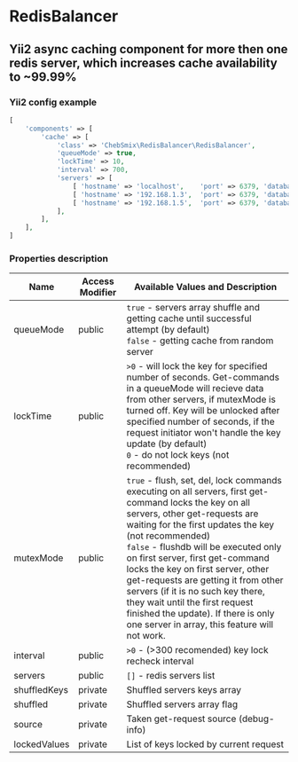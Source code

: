 # RedisBalancer
## Yii2 async caching component for more then one redis server, which increases cache availability to ~99.99%

### Yii2 config example
```php
[
    'components' => [
        'cache' => [
            'class' => 'СhebSmix\RedisBalancer\RedisBalancer',
            'queueMode' => true,
            'lockTime' => 10,
            'interval' => 700,
            'servers' => [
                [ 'hostname' => 'localhost',    'port' => 6379, 'database' => 0 ],
                [ 'hostname' => '192.168.1.3',  'port' => 6379, 'database' => 0 ],
                [ 'hostname' => '192.168.1.5',  'port' => 6379, 'database' => 0 ],
            ],
        ],
    ],
]
```

### Properties description
Name            | Access Modifier | Available Values and Description
----------------|-----------|--------------------
queueMode       | public    | `true` - servers array shuffle and getting cache until successful attempt (by default)<br>`false` - getting cache from random server
lockTime        | public    | `>0` - will lock the key for specified number of seconds. Get-commands in a queueMode will recieve data from other servers, if mutexMode is turned off. Key will be unlocked after specified number of seconds, if the request initiator won't handle the key update (by default)<br>`0` - do not lock keys (not recommended)
mutexMode       | public    | `true` - flush, set, del, lock commands executing on all servers, first get-command locks the key on all servers, other get-requests are waiting for the first updates the key (not recommended)<br>`false` - flushdb will be executed only on first server, first get-command locks the key on first server, other get-requests are getting it from other servers (if it is no such key there, they wait until the first request finished the update). If there is only one server in array, this feature will not work.
interval        | public    | `>0` - (>300 recomended) key lock recheck interval
servers         | public    | `[]` - redis servers list
shuffledKeys    | private   | Shuffled servers keys array
shuffled        | private   | Shuffled servers array flag
source          | private   | Taken get-request source (debug-info)
lockedValues    | private   | List of keys locked by current request
